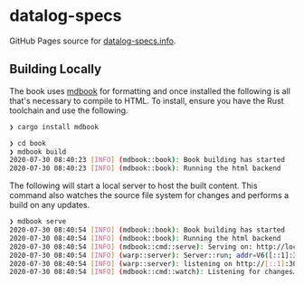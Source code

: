 # datalog-specs

GitHub Pages source for [datalog-specs.info](https://datalog-specs.info).

## Building Locally

The book uses [mdbook](https://rust-lang.github.io/mdBook/) for formatting and once installed the following is all that's
necessary to compile to HTML. To install, ensure you have the Rust toolchain and use the following.

```bash
❯ cargo install mdbook
```


```bash
❯ cd book
❯ mdbook build
2020-07-30 08:40:23 [INFO] (mdbook::book): Book building has started
2020-07-30 08:40:23 [INFO] (mdbook::book): Running the html backend
```

The following will start a local server to host the built content. This command also watches the source file system for
changes and performs a build on any updates.

```bash
❯ mdbook serve
2020-07-30 08:40:54 [INFO] (mdbook::book): Book building has started
2020-07-30 08:40:54 [INFO] (mdbook::book): Running the html backend
2020-07-30 08:40:54 [INFO] (mdbook::cmd::serve): Serving on: http://localhost:3000
2020-07-30 08:40:54 [INFO] (warp::server): Server::run; addr=V6([::1]:3000)
2020-07-30 08:40:54 [INFO] (warp::server): listening on http://[::1]:3000
2020-07-30 08:40:54 [INFO] (mdbook::cmd::watch): Listening for changes…
```

